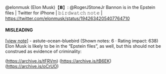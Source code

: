 @elonmusk (Elon Musk)【𝗕】: @RogerJStoneJr Bannon is in the Epstein files | Twitter for iPhone | 𝚋𝚒𝚛𝚍𝚠𝚊𝚝𝚌𝚑 𝚗𝚘𝚝𝚎 | https://twitter.com/elonmusk/status/1942634205407764710

#### MISLEADING

[[view note]](https://x.com/i/birdwatch/n/1942706113562190170) - astute-ocean-bluebird (Shown notes: 6 · Rating impact: 638)\
Elon Musk is likely to be in the “Epstein files”, as well, but this should not be construed as evidence of criminality:

(https://archive.is/tFRVm)
(https://archive.is/tB6EK)
(https://archive.is/oCrUO)
